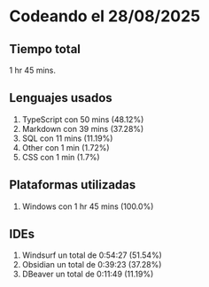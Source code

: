 # Codeando el 28/08/2025

## Tiempo total
1 hr 45 mins.

## Lenguajes usados
1. TypeScript con 50 mins (48.12%)
1. Markdown con 39 mins (37.28%)
1. SQL con 11 mins (11.19%)
1. Other con 1 min (1.72%)
1. CSS con 1 min (1.7%)

## Plataformas utilizadas
1. Windows con 1 hr 45 mins (100.0%)

## IDEs
1. Windsurf un total de 0:54:27 (51.54%)
1. Obsidian un total de 0:39:23 (37.28%)
1. DBeaver un total de 0:11:49 (11.19%)
